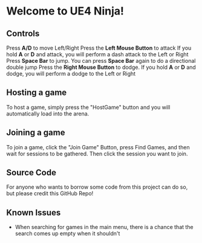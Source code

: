 # Welcome to UE4 Ninja!
## Controls
Press **A/D** to move Left/Right
Press the **Left Mouse Button** to attack
If you hold **A** or **D** and attack, you will perform a dash attack to the Left or Right
Press **Space Bar** to jump. You can press **Space Bar** again to do a directional double jump
Press the **Right Mouse Button** to dodge. If you hold **A** or **D** and dodge, you will perform a dodge to the Left or Right 

## Hosting a game
To host a game, simply press the "HostGame" button and you will automatically load into the arena.

## Joining a game
To join a game, click the "Join Game" Button, press Find Games, and then wait for sessions to be gathered. Then click the session you want to join.

## Source Code
For anyone who wants to borrow some code from this project can do so, but please credit this GitHub Repo! 

## Known Issues
 - When searching for games in the main menu, there is a chance that the search comes up empty when it shouldn't
